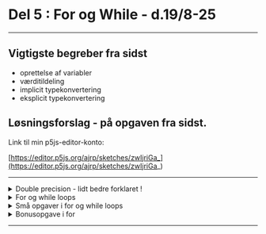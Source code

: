 # Del 5 : For og While - d.19/8-25

-------------------------------------------------------------------------------------

## Vigtigste begreber fra sidst

- oprettelse af variabler 
- værditildeling
- implicit typekonvertering
- eksplicit typekonvertering

## Løsningsforslag - på opgaven fra sidst.

Link til min p5js-editor-konto:

[https://editor.p5js.org/ajrp/sketches/zwIjriGa_](https://editor.p5js.org/ajrp/sketches/zwIjriGa_)


-------------------------------------------------------------------------------------

<details class="blue">
  <summary>Double precision - lidt bedre forklaret !</summary>

Tallet 13.25 i IEEE 754 double precision:
    
Binær: 1101.01

Normaliseret: 1.10101 × 2^3

***Gemmes som:***

***Fortegn***: 0 (positiv)

***Eksponent***: 3 + bias på 1023 ( dvs. en eksponent på 0 svarer til 1023)

3 er 00000000011 binært

1023 er 01111111111 binært

3 + 1023 = 10000000010 binært
           
***Mantisse***: 10101... ( uden første ciffer - resten er udfyldt med nuller op til 52 bit)

Derfor er  den endelige form af 13.25: 

***0 10000000010 1010100000000000000000000000000000000000000000000000***

</details>





<details class="blue">
  <summary>For og while loops</summary>

Denne artikel illustrerer meget godt hvordan for-loopet virker.
[https://www.geeksforgeeks.org/dsa/for-loop-in-programming/](https://www.geeksforgeeks.org/dsa/for-loop-in-programming/)

ellers er der også referencen for p5js:

- [https://p5js.org/reference/p5/while/](https://p5js.org/reference/p5/while/)
- [https://p5js.org/reference/p5/for/](https://p5js.org/reference/p5/for/)


</details>




<details class="blue">
  <summary>Små opgaver i for og while loops</summary>

 Se referencen for hvordan man tegner i p5js:

 [https://p5js.org/reference/#Shape](https://p5js.org/reference/#Shape)

- Skriv en for og while-løkke, der udskriver tal fra 1 til 10.
- Lav en for og while-løkke, der udskriver de første 5 lige tal (2, 4, 6, osv.).
- Lav en for og while-løkke, der udskriver summen af tal fra 1 til 100.
- Skriv en for og while-løkke, der tæller ned fra 10 til 1 og udskriver tallene.
- Lav en for og while-løkke, der udskriver gangetabellen for tallet 5 (5, 10, 15, osv. op til 50).
- Lav en for og while-løkke, der udskriver de første 5 potenser af 2 (2^1, 2^2, 2^3, osv.).
- Tegn en for og serie af lodrette linjer ved hjælp af en while-løkke, der ændrer deres x-koordinat for hver gentagelse.
- Skriv en for og while-løkke, der tegner en spiral ved at ændre både x- og y-koordinaterne for hver gentagelse.
- Lav en for og while-løkke, der tegner en regnbue af farverige linjer ved at ændre farverne gradvist for hver gentagelse.
- Tegn en for og slags “trappe” ved at bruge en while-løkke til at skabe forskellige brede rektangler ved hvert trin.


</details>




<details class="blue">
  <summary>Bonusopgave i for</summary>
  
  lav 10x10 små firkanter i midten af skærmen hvor firkanterne bliver gradvist mere røde nedad og gradvist mere grønne mod højre
  
  ![bonus_opg](/dag3/bonus_opg.png)

</details>

-------------------------------------------------------------------------------------